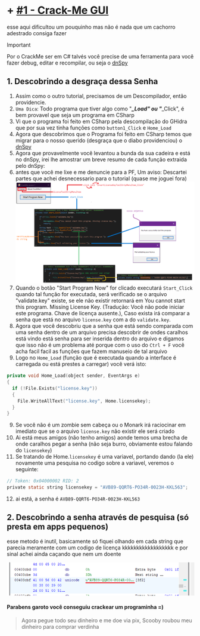 # + [#1 - Crack-Me GUI](https://github.com/sickshark2007/crack-me/tree/main/%231%20-%20Crack-Me%20GUI)
esse aqui dificultou um pouquinho mas não é nada que um cachorro adestrado consiga fazer

> [!IMPORTANT]
> Por o CrackMe ser em C# talvés você precise de uma ferramenta para você fazer debug, editar e recompilar, ou seja o [dnSpy](https://github.com/julianorinaldi/dnSpy#:~:text=Uma%20ferramenta%20para%20voc%C3%AA%20fazer,tenha%20o%20c%C3%B3digo%20fonte%20dispon%C3%ADvel.)

## 1. Descobrindo a desgraça dessa Senha
1. Assim como o outro tutorial, precisamos de um Descompilador, então providencie.
2. `Uma Dica`: Todo programa que tiver algo como "***_Load" ou "***_Click", é bem provavel que seja um programa em CSharp
3. Vi que o programa foi feito em CSharp pela descompilação do GHidra que por sua vez tinha funçôes como `button1_Click` e `Home_Load`
4. Agora que descobrimos que o Programa foi feito em CSharp temos que migrar para o nosso querido (desgraça que o diabo providenciou) o [dnSpy](https://github.com/julianorinaldi/dnSpy#:~:text=Uma%20ferramenta%20para%20voc%C3%AA%20fazer,tenha%20o%20c%C3%B3digo%20fonte%20dispon%C3%ADvel.)
5. Agora que provavelmente você levantou a bunda da sua cadeira e está no dnSpy, irei lhe amostrar um breve resumo de cada função extraida pelo dnSpy:
6. antes que você me lixe e me denuncie para a PF, Um aviso: Descartei partes que achei desnecessario para o tutorial (quase me joguei fora)
 ![Print](https://github.com/sickshark2007/crack-me/blob/main/%231%20-%20Crack-Me%20GUI/mapa_mental.png)
7. Quando o botão "Start Program Now" for clicado executará `Start_Click` quando tal função for executada, será verificado se o arquivo "validate.key" existe,
se ele não existir retornará em You cannot start this program. Missing License Key. (Tradução: Você não pode iniciar este programa. Chave de licença ausente.), Caso exista irá comparar a senha que está no arquivo `license.key` com a do `validate.key`.
8. Agora que você descobriu que a senha que está sendo comparada com uma senha dentro de um arquivo precisa descobrir de ondes caralhos está vindo está senha para ser inserida dentro do arquivo
e digamos que isso não é um problema até porque com o uso do ``Ctrl + F`` você acha facil facil as funções que fazem manuseio de tal arquivo
9. Logo no `Home_Load` (função que é executada quando a interface é carregada ou está prestes a carregar) você verá isto:
```c++
private void Home_Load(object sender, EventArgs e)
{
  if (!File.Exists("license.key"))
  {
    File.WriteAllText("license.key", Home.licensekey);
  }
}
```
9. Se você não é um zombie sem cabeça ou o Monark irá raciocinar em imediato que se o arquivo `license.key` não existir ele será criado
10. Ai está meus amigos (não tenho amigos) aonde temos uma brecha de onde caralhos pegar a senha (não seja burro, obviamente estou falando do `licensekey`)
11. Se tratando de Home.`licensekey` é uma variavel, portando dando (la ele) novamente uma pesquisa no codigo sobre a variavel, veremos o seguinte:
```C
// Token: 0x04000002 RID: 2
private static string licensekey = "AVB89-QQRT6-PO34R-0023H-KKL563";
```
12. ai está, a senha é `AVB89-QQRT6-PO34R-0023H-KKL563`

## 2. Descobrindo a senha através de pesquisa (só presta em apps pequenos)
esse metodo é inutil, basicamente só fiquei olhando em cada string que parecia meramente com um codigo de licença kkkkkkkkkkkkkkkkkk e por sinal achei ainda caçando que nem um doente

![a](https://github.com/sickshark2007/crack-me/blob/main/%231%20-%20Crack-Me%20GUI/pass.png)

#### Parabens garoto você conseguiu crackear um programinha =)
> Agora pegue todo seu dinheiro e me doe via pix, Scooby roubou meu dinheiro para comprar verdinha
